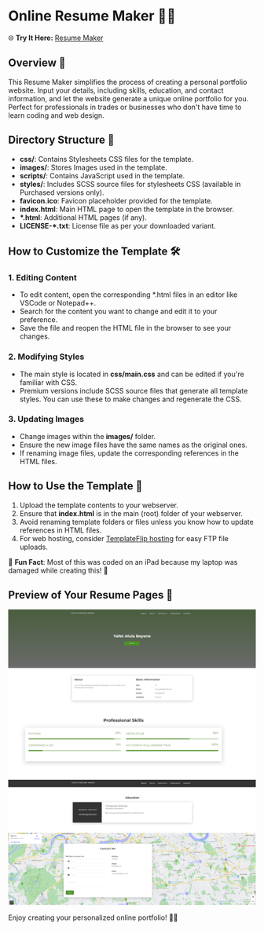 # Online Resume Maker 📄✨

🌐 **Try It Here:** [Resume Maker](https://cssi-resume-creator-yafet.yafet-alula.repl.co/)

## Overview 🚀

This Resume Maker simplifies the process of creating a personal portfolio website. Input your details, including skills, education, and contact information, and let the website generate a unique online portfolio for you. Perfect for professionals in trades or businesses who don't have time to learn coding and web design.

## Directory Structure 📁

- **css/**: Contains Stylesheets CSS files for the template.
- **images/**: Stores Images used in the template.
- **scripts/**: Contains JavaScript used in the template.
- **styles/**: Includes SCSS source files for stylesheets CSS (available in Purchased versions only).
- **favicon.ico**: Favicon placeholder provided for the template.
- **index.html**: Main HTML page to open the template in the browser.
- **\*.html**: Additional HTML pages (if any).
- **LICENSE-*.txt**: License file as per your downloaded variant.

## How to Customize the Template 🛠️

### 1. Editing Content

- To edit content, open the corresponding \*.html files in an editor like VSCode or Notepad++.
- Search for the content you want to change and edit it to your preference.
- Save the file and reopen the HTML file in the browser to see your changes.

### 2. Modifying Styles

- The main style is located in **css/main.css** and can be edited if you're familiar with CSS.
- Premium versions include SCSS source files that generate all template styles. You can use these to make changes and regenerate the CSS.

### 3. Updating Images

- Change images within the **images/** folder.
- Ensure the new image files have the same names as the original ones.
- If renaming image files, update the corresponding references in the HTML files.

## How to Use the Template 🚀

1. Upload the template contents to your webserver.
2. Ensure that **index.html** is in the main (root) folder of your webserver.
3. Avoid renaming template folders or files unless you know how to update references in HTML files.
4. For web hosting, consider [TemplateFlip hosting](https://templateflip.com/go/hosting) for easy FTP file uploads.

🎉 **Fun Fact**: Most of this was coded on an iPad because my laptop was damaged while creating this! 🙌

## Preview of Your Resume Pages 🌟

![Resume Page 1](images/resumepg1.png)
![Resume Page 2](images/resumepg2.png)
![Resume Page 3](images/resumepg3.png)




Enjoy creating your personalized online portfolio! 🌟✨

